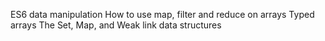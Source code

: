 ES6 data manipulation
How to use map, filter and reduce on arrays
Typed arrays
The Set, Map, and Weak link data structures
